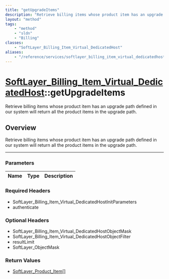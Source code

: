 ```yaml
---
title: "getUpgradeItems"
description: "Retrieve billing items whose product item has an upgrade path defined in our system will return all the product items in... "
layout: "method"
tags:
    - "method"
    - "sldn"
    - "Billing"
classes:
    - "SoftLayer_Billing_Item_Virtual_DedicatedHost"
aliases:
    - "/reference/services/softlayer_billing_item_virtual_dedicatedhost/getUpgradeItems"
---
```

# [SoftLayer_Billing_Item_Virtual_DedicatedHost](/reference/services/SoftLayer_Billing_Item_Virtual_DedicatedHost)::getUpgradeItems


Retrieve billing items whose product item has an upgrade path defined in our system will return all the product items in the upgrade path.


## Overview 
Retrieve billing items whose product item has an upgrade path defined in our system will return all the product items in the upgrade path.

-----

### Parameters 
|Name | Type | Description |
| --- | --- | --- |


### Required Headers
* SoftLayer_Billing_Item_Virtual_DedicatedHostInitParameters
* authenticate


### Optional Headers
* SoftLayer_Billing_Item_Virtual_DedicatedHostObjectMask
* SoftLayer_Billing_Item_Virtual_DedicatedHostObjectFilter
* resultLimit
* SoftLayer_ObjectMask

### Return Values
* <a href='/reference/datatypes/SoftLayer_Product_Item'>SoftLayer_Product_Item[] </a>




